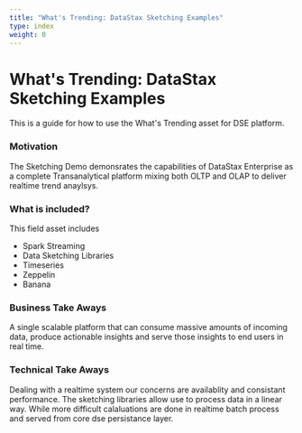 ```yaml
---
title: "What's Trending: DataStax Sketching Examples"
type: index
weight: 0
---
```


What's Trending: DataStax Sketching Examples
===================

This is a guide for how to use the What's Trending asset for DSE platform.

### Motivation
The Sketching Demo demonsrates the capabilities of DataStax Enterprise as a complete Transanalytical platform mixing both OLTP and OLAP to deliver realtime trend anaylsys.

### What is included?
This field asset includes

* Spark Streaming
* Data Sketching Libraries
* Timeseries
* Zeppelin
* Banana

### Business Take Aways
A single scalable platform that can consume massive amounts of incoming data, produce actionable insights and serve those insights to end users in real time.   

### Technical Take Aways
Dealing with a realtime system our concerns are availablity and consistant performance. The sketching libraries allow use to process data in a linear way. While more difficult calaluations are done in realtime batch process and served from core dse persistance layer.
